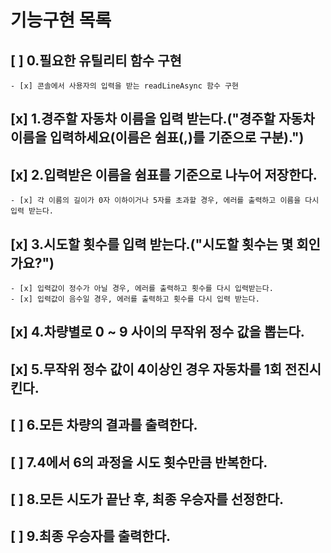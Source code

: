 # 기능구현 목록

## [ ] 0.필요한 유틸리티 함수 구현
    - [x] 콘솔에서 사용자의 입력을 받는 readLineAsync 함수 구현 

## [x] 1.경주할 자동차 이름을 입력 받는다.("경주할 자동차 이름을 입력하세요(이름은 쉼표(,)를 기준으로 구분).")
## [x] 2.입력받은 이름을 쉼표를 기준으로 나누어 저장한다.
    - [x] 각 이름의 길이가 0자 이하이거나 5자를 초과할 경우, 에러를 출력하고 이름을 다시 입력 받는다.
## [x] 3.시도할 횟수를 입력 받는다.("시도할 횟수는 몇 회인가요?")
    - [x] 입력값이 정수가 아닐 경우, 에러를 출력하고 횟수를 다시 입력받는다.
    - [x] 입력값이 음수일 경우, 에러를 출력하고 횟수를 다시 입력 받는다.
## [x] 4.차량별로 0 ~ 9 사이의 무작위 정수 값을 뽑는다.
## [x] 5.무작위 정수 값이 4이상인 경우 자동차를 1회 전진시킨다.
## [ ] 6.모든 차량의 결과를 출력한다.
## [ ] 7.4에서 6의 과정을 시도 횟수만큼 반복한다.
## [ ] 8.모든 시도가 끝난 후, 최종 우승자를 선정한다.
## [ ] 9.최종 우승자를 출력한다.
